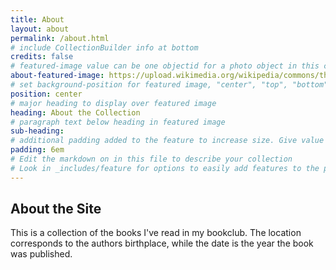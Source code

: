 ```yaml
---
title: About
layout: about
permalink: /about.html
# include CollectionBuilder info at bottom
credits: false
# featured-image value can be one objectid for a photo object in this collection, a relative path to an image in this project, or a full url to any image. If left blank, no featured image will appear at top of About page.
about-featured-image: https://upload.wikimedia.org/wikipedia/commons/thumb/2/2f/Austria_-_G%C3%B6ttweig_Abbey_-_2015.jpg/1280px-Austria_-_G%C3%B6ttweig_Abbey_-_2015.jpg
# set background-position for featured image, "center", "top", "bottom"
position: center
# major heading to display over featured image
heading: About the Collection
# paragraph text below heading in featured image
sub-heading: 
# additional padding added to the feature to increase size. Give value in em or px, e.g. "5em".
padding: 6em
# Edit the markdown on in this file to describe your collection
# Look in _includes/feature for options to easily add features to the page
---
```


## About the Site

This is a collection of the books I've read in my bookclub. The location corresponds to the authors birthplace, while the date is the year the book was published. 
